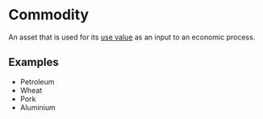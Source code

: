 # Commodity

An asset that is used for its [use value](use-value.md) as an input to an economic process.

## Examples

* Petroleum
* Wheat
* Pork
* Aluminium